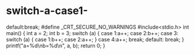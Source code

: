 # switch-a-case1-
default:break;
#define _CRT_SECURE_NO_WARNINGS
#include<stdio.h>
int main()
{
	int a = 2;
	int b = 3;
	switch (a)
	{
	case 1:a++;
	case 2:b++;
	case 3:
		switch (a)
		{
		case 1:b++;
		case 2:a++;
		}
	case 4:a++;
		break;
	default:
		break;
	}
	printf("a=%d\nb=%d\n", a, b);
	return 0;
}
